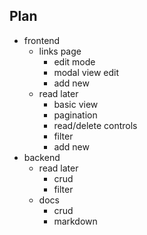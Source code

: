 Plan
----

* frontend
  * links page
    - edit mode
    - modal view edit
    - add new
  * read later
    - basic view
    - pagination
    - read/delete controls
    - filter
    - add new
* backend
  - read later
    - crud
    - filter
  - docs
    - crud
    - markdown
